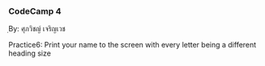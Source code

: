 ### CodeCamp 4 ###
ฺBy: ศุภวิชญ์ เจริญเวช

Practice6: 
  Print your name to the screen with every letter being a different heading size